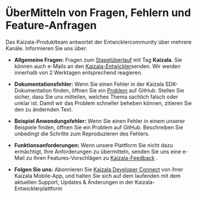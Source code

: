 
# <a name="submit-your-questions-bugs-and-feature-requests"></a>ÜberMitteln von Fragen, Fehlern und Feature-Anfragen

Das Kaizala-Produktteam antwortet der Entwicklercommunity über mehrere Kanäle. Informieren Sie uns über:

- **Allgemeine Fragen:** Fragen zum [Stapelüberlauf](https://stackoverflow.com/questions/tagged/Kaizala) mit Tag **Kaizala**. Sie können auch e-Mails an den [Kaizala-Entwickler](mailto:kaizalaDev@microsoft.com)senden. Wir werden innerhalb von 2 Werktagen entsprechend reagieren.

- **Dokumentationsfehler:** Wenn Sie einen Fehler in der Kaizala SDK-Dokumentation finden, öffnen Sie ein [Problem](https://github.com/microsoft/kaizala-docs/issues) auf GitHub. Stellen Sie sicher, dass Sie uns mitteilen, welches Thema sachlich falsch oder unklar ist. Damit wir das Problem schneller beheben können, zitieren Sie den zu ändernden Text. 

- **Beispiel Anwendungsfehler:** Wenn Sie einen Fehler in einem unserer Beispiele finden, öffnen Sie ein Problem auf GitHub. Beschreiben Sie unbedingt die Schritte zum Reproduzieren des Fehlers.

- **Funktionsanforderungen:** Wenn unsere Plattform Sie nicht dazu ermächtigt, Ihre Anforderungen zu übermitteln, senden Sie uns eine e-Mail zu Ihren Features-Vorschlägen zu [Kaizala-Feedback](mailto:kaizalafeedback@microsoft.com) .

- **Folgen Sie uns:** Abonnieren Sie [Kaizala Developer Connect](https://join.kaiza.la/g/jwoUnTyHR_Kgrd_GuDDc1w) von ihrer Kaizala Mobile-App, und halten Sie sich auf dem laufenden mit dem aktuellen Support, Updates & Änderungen in der Kaizala-Entwicklerplattform
